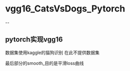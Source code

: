 # vgg16_CatsVsDogs_Pytorch
--
## pytorch实现vgg16

数据集使用kaggle的猫狗识别
在此不提供数据集

最后部分的smooth_目的是平滑loss曲线
